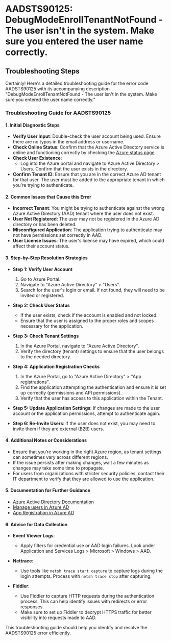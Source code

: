 # AADSTS90125: DebugModeEnrollTenantNotFound - The user isn't in the system. Make sure you entered the user name correctly.


## Troubleshooting Steps
Certainly! Here's a detailed troubleshooting guide for the error code AADSTS90125 with its accompanying description "DebugModeEnrollTenantNotFound - The user isn't in the system. Make sure you entered the user name correctly."

### Troubleshooting Guide for AADSTS90125

#### 1. Initial Diagnostic Steps
   - **Verify User Input**: Double-check the user account being used. Ensure there are no typos in the email address or username.
   - **Check Online Status**: Confirm that the Azure Active Directory service is online and functioning correctly by checking the [Azure status page](https://status.azure.com/en-us/status).
   - **Check User Existence**:
     - Log into the Azure portal and navigate to Azure Active Directory > Users. Confirm that the user exists in the directory.
   - **Confirm Tenant ID**: Ensure that you are in the correct Azure AD tenant for that user. The user must be added to the appropriate tenant in which you're trying to authenticate.

#### 2. Common Issues that Cause this Error
   - **Incorrect Tenant**: You might be trying to authenticate against the wrong Azure Active Directory (AAD) tenant where the user does not exist.
   - **User Not Registered**: The user may not be registered in the Azure AD directory or has been deleted.
   - **Misconfigured Application**: The application trying to authenticate may not have permissions set correctly in AAD.
   - **User License Issues**: The user's license may have expired, which could affect their account status.

#### 3. Step-by-Step Resolution Strategies
   - **Step 1: Verify User Account**
     1. Go to Azure Portal.
     2. Navigate to "Azure Active Directory" > "Users".
     3. Search for the user's login or email. If not found, they will need to be invited or registered.
   
   - **Step 2: Check User Status**
     - If the user exists, check if the account is enabled and not locked.
     - Ensure that the user is assigned to the proper roles and scopes necessary for the application.

   - **Step 3: Check Tenant Settings**
     1. In the Azure Portal, navigate to "Azure Active Directory".
     2. Verify the directory (tenant) settings to ensure that the user belongs to the needed directory.

   - **Step 4: Application Registration Checks**
     1. In the Azure Portal, go to "Azure Active Directory" > "App registrations".
     2. Find the application attempting the authentication and ensure it is set up correctly (permissions and API permissions).
     3. Verify that the user has access to this application within the Tenant.
  
   - **Step 5: Update Application Settings**: If changes are made to the user account or the application permissions, attempt to authenticate again.
  
   - **Step 6: Re-Invite Users**: If the user does not exist, you may need to invite them if they are external (B2B) users.

#### 4. Additional Notes or Considerations
   - Ensure that you’re working in the right Azure region, as tenant settings can sometimes vary across different regions.
   - If the issue persists after making changes, wait a few minutes as changes may take some time to propagate.
   - For users from organizations with stricter security policies, contact their IT department to verify that they are allowed to use the application.

#### 5. Documentation for Further Guidance
   - [Azure Active Directory Documentation](https://docs.microsoft.com/en-us/azure/active-directory/)
   - [Manage users in Azure AD](https://docs.microsoft.com/en-us/azure/active-directory/users-groups-roles/users)
   - [App Registration in Azure AD](https://docs.microsoft.com/en-us/azure/active-directory/develop/quickstart-register-app)

#### 6. Advice for Data Collection
   - **Event Viewer Logs**:
     - Apply filters for credential use or AAD login failures. Look under Application and Services Logs > Microsoft > Windows > AAD.
  
   - **Nettrace**:
     - Use tools like `netsh trace start capture` to capture logs during the login attempts. Process with `netsh trace stop` after capturing.
  
   - **Fiddler**: 
     - Use Fiddler to capture HTTP requests during the authentication process. This can help identify issues with redirects or error responses.
     - Make sure to set up Fiddler to decrypt HTTPS traffic for better visibility into requests made to AAD.

This troubleshooting guide should help you identify and resolve the AADSTS90125 error efficiently.